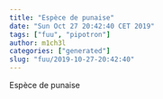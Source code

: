 ```yaml
---
title: "Espèce de punaise"
date: "Sun Oct 27 20:42:40 CET 2019"
tags: ["fuu", "pipotron"]
author: m1ch3l
categories: ["generated"]
slug: "fuu/2019-10-27-20:42:40"
---
```


Espèce de punaise

